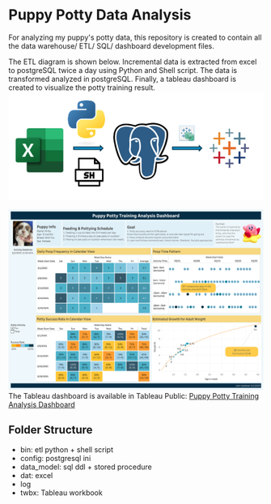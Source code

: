 # Puppy Potty Data Analysis
For analyzing my puppy's potty data, this repository is created to contain all the data warehouse/ ETL/ SQL/ dashboard development files.

The ETL diagram is shown below. Incremental data is extracted from excel to postgreSQL twice a day using Python and Shell script. The data is transformed analyzed in postgreSQL. Finally, a tableau dashboard is created to visualize the potty training result.
![alt text](https://github.com/YiningHuang15/puppy_data_analysis/blob/main/viz/etl_diagram.png)


![alt text](https://github.com/YiningHuang15/puppy_data_analysis/blob/main/viz/dashboard_0401.png)
The Tableau dashboard is available in Tableau Public:
[Puppy Potty Training Analysis Dashboard](https://public.tableau.com/app/profile/yi.ning.huang6608/viz/PuppyPottyTrainingAnalysisDashboard/PuppyPottyTrainingAnalysisDashboard?publish=yes)


## Folder Structure
- bin: etl python + shell script 
- config: postgresql ini
- data_model: sql ddl + stored procedure
- dat: excel
- log
- twbx: Tableau workbook
